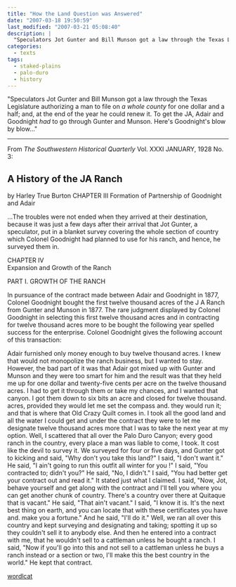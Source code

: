 ```yaml
---
title: "How the Land Question was Answered"
date: "2007-03-18 19:50:59"
last_modified: "2007-03-21 05:08:40"
description: |
  "Speculators Jot Gunter and Bill Munson got a law through the Texas Legislature authorizing a man to file on _a whole county_ for one dollar and a half; and, at the end of the year he could renew it. To get the JA, Adair and Goodnight _had_ to go through Gunter and Munson. Here's Goodnight's blow by blow..."
categories:
  - texts
tags:
  - staked-plains
  - palo-duro
  - history  
---
```

"Speculators Jot Gunter and Bill Munson got a law through the Texas Legislature authorizing a man to file on _a whole county_ for one dollar and a half; and, at the end of the year he could renew it. To get the JA, Adair and Goodnight _had_ to go through Gunter and Munson. Here's Goodnight's blow by blow..."

***

From _The  Southwestern Historical Quarterly_
Vol. XXXI JANUARY, 1928 No. 3:


## A History of the JA Ranch
by Harley True Burton
CHAPTER III
Formation of Partnership of Goodnight and Adair

...The troubles were not ended when they arrived at their destination, because it was just a few days after their arrival that Jot Gunter, a speculator, put in a blanket survey covering the whole section of country which Colonel Goodnight had planned to use for his ranch, and hence, he surveyed them in.

CHAPTER IV  
Expansion and Growth of the Ranch

PART I.  GROWTH OF THE RANCH

In pursuance of the contract made between Adair and Goodnight in 1877, Colonel Goodnight bought the first twelve thousand acres of the J A Ranch from Gunter and Munson in 1877. The rare judgment displayed by Colonel Goodnight in selecting this first twelve thousand acres and in contracting for twelve thousand acres more to be bought the following year spelled success for the enterprise. Colonel Goodnight gives the following account of this transaction:

Adair furnished only money enough to buy twelve thousand acres. I knew that would not monopolize the ranch business, but I wanted to stay. However, the bad part of it was that Adair got mixed up with Gunter and Munson and they were too smart for him and the result was that they held me up for one dollar and twenty-five cents per acre on the twelve thousand acres. I had to get it through them or take my chances, and I wanted that canyon. I got them down to six bits an acre and closed for twelve thousand. acres, provided they would let me set the compass and. they would run it; and that is where that Old Crazy Quilt comes in. I took all the good land and all the water I could get and under the contract they were to let me designate twelve thousand acres more that I was to take the next year at my option. Well, I scattered that all over the Palo Duro Canyon; every good ranch in the country, every place a man was liable to come, I took. It cost like the devil to survey it. We surveyed for four or five days, and Gunter got to kicking and said, "Why don't you take this land?" I said, "I don't want it." He said, "I ain't going to run this outfit all winter for you !" I said, "You contracted to; didn't you?" He said, "No, I didn't." I said, "You had better get your contract out and read it." It stated just what I claimed. I said, "Now, Jot, behave yourself and get along with the contract and I'll tell you where you can get another chunk of country. There's a country over there at Quitaque that is vacant." He said, "That ain't vacant." I said, "I know it is. It's the next best thing on earth, and you can locate that with these certificates you have and. make you a fortune." And he said, "I'll do it." Well, we ran all over this country and kept surveying and designating and taking; spotting it up so they couldn't sell it to anybody else. And then he entered into a contract with me, that he wouldn't sell to a cattleman unless he bought a ranch. I said, "Now if you'll go into this and not sell to a cattleman unless he buys a ranch instead or a section or two, I'll make this the best country in the world." He kept that contract.

[wordlcat](https://www.worldcat.org/title/history-of-the-j-a-ranch/oclc/8073264&referer=brief_results)
